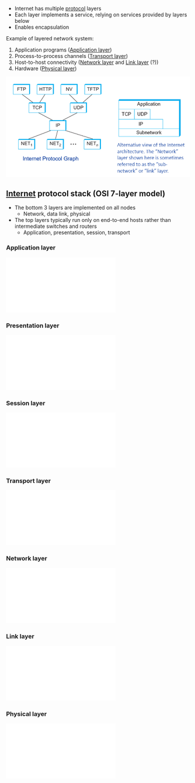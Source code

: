 - Internet has multiple [protocol](Protocol.md) layers
- Each layer implements a service, relying on services provided by layers below
- Enables encapsulation

Example of layered network system:
1. Application programs ([Application layer](Application%20layer.md))
2. Process-to-process channels ([Transport layer](Transport%20layer/Transport%20layer.md))
3. Host-to-host connectivity ([Network layer](Network%20layer/Network%20layer.md) and [Link layer](Link%20layer/Link%20layer.md) (?))
4. Hardware ([Physical layer](Physical%20layer.md))

![Internet architecture](../img/internet-architecture.png)

## [Internet](Internet.md) protocol stack (OSI 7-layer model)

- The bottom 3 layers are implemented on all nodes
	- Network, data link, physical
- The top layers typically run only on end-to-end hosts rather than intermediate switches and routers
	- Application, presentation, session, transport

### Application layer

![Application layer](Application%20layer.md)

### Presentation layer

![Presentation layer](Presentation%20layer.md)

### Session layer

![Session layer](Session%20layer.md)

### Transport layer

![Transport layer](Transport%20layer/Transport%20layer.md)

### Network layer

![Network layer](Network%20layer/Network%20layer.md)

### Link layer

![Link layer](Link%20layer/Link%20layer.md)

### Physical layer

![Physical layer](Physical%20layer.md)
